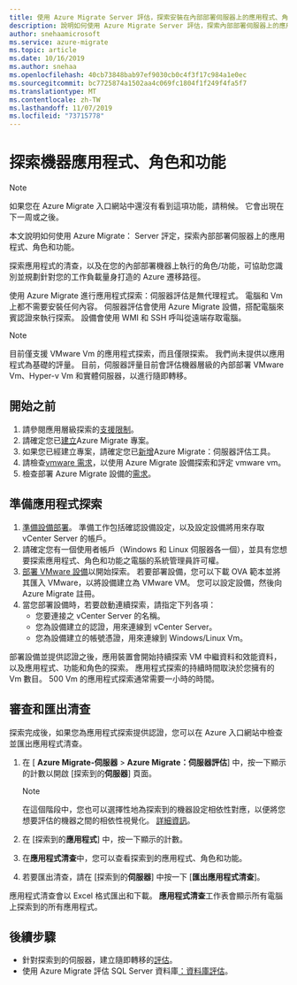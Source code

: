 ```yaml
---
title: 使用 Azure Migrate Server 評估，探索安裝在內部部署伺服器上的應用程式、角色和功能
description: 說明如何使用 Azure Migrate Server 評估，探索內部部署伺服器上的應用程式、角色和功能。
author: snehaamicrosoft
ms.service: azure-migrate
ms.topic: article
ms.date: 10/16/2019
ms.author: snehaa
ms.openlocfilehash: 40cb73848bab97ef9030cb0c4f3f17c984a1e0ec
ms.sourcegitcommit: bc7725874a1502aa4c069fc1804f1f249f4fa5f7
ms.translationtype: MT
ms.contentlocale: zh-TW
ms.lasthandoff: 11/07/2019
ms.locfileid: "73715778"
---
```

# <a name="discover-machine-apps-roles-and-features"></a>探索機器應用程式、角色和功能 

> [!NOTE]
> 如果您在 Azure Migrate 入口網站中還沒有看到這項功能，請稍候。 它會出現在下一周或之後。

本文說明如何使用 Azure Migrate： Server 評定，探索內部部署伺服器上的應用程式、角色和功能。

探索應用程式的清查，以及在您的內部部署機器上執行的角色/功能，可協助您識別並規劃針對您的工作負載量身打造的 Azure 遷移路徑。 

使用 Azure Migrate 進行應用程式探索：伺服器評估是無代理程式。 電腦和 Vm 上都不需要安裝任何內容。 伺服器評估會使用 Azure Migrate 設備，搭配電腦來賓認證來執行探索。 設備會使用 WMI 和 SSH 呼叫從遠端存取電腦。 

> [!NOTE]
> 目前僅支援 VMware Vm 的應用程式探索，而且僅限探索。 我們尚未提供以應用程式為基礎的評量。  目前，伺服器評量目前會評估機器層級的內部部署 VMware Vm、Hyper-v Vm 和實體伺服器，以進行隨即轉移。


## <a name="before-you-start"></a>開始之前

1. 請參閱應用層級探索的[支援限制](migrate-support-matrix-vmware.md#application-discovery)。
2. 請確定您已[建立](how-to-add-tool-first-time.md)Azure Migrate 專案。
3. 如果您已經建立專案，請確定您已[新增](how-to-assess.md)Azure Migrate：伺服器評估工具。
4. 請檢查[vmware 需求](migrate-support-matrix-vmware.md#assessment-vcenter-server-requirements)，以使用 Azure Migrate 設備探索和評定 vmware vm。
4. 檢查部署 Azure Migrate 設備的[需求](migrate-support-matrix-vmware.md#assessment-appliance-requirements)。

## <a name="prepare-for-app-discovery"></a>準備應用程式探索

1. [準備設備部署](https://docs.microsoft.com/azure/migrate/tutorial-prepare-vmware)。 準備工作包括確認設備設定，以及設定設備將用來存取 vCenter Server 的帳戶。
2. 請確定您有一個使用者帳戶（Windows 和 Linux 伺服器各一個），並具有您想要探索應用程式、角色和功能之電腦的系統管理員許可權。
3. [部署 VMware 設備](how-to-set-up-appliance-vmware.md)以開始探索。 若要部署設備，您可以下載 OVA 範本並將其匯入 VMware，以將設備建立為 VMware VM。 您可以設定設備，然後向 Azure Migrate 註冊。
2. 當您部署設備時，若要啟動連續探索，請指定下列各項：
    - 您要連接之 vCenter Server 的名稱。
    - 您為設備建立的認證，用來連線到 vCenter Server。
    - 您為設備建立的帳號憑證，用來連線到 Windows/Linux Vm。

部署設備並提供認證之後，應用裝置會開始持續探索 VM 中繼資料和效能資料，以及應用程式、功能和角色的探索。  應用程式探索的持續時間取決於您擁有的 Vm 數目。 500 Vm 的應用程式探索通常需要一小時的時間。

## <a name="review-and-export-the-inventory"></a>審查和匯出清查

探索完成後，如果您為應用程式探索提供認證，您可以在 Azure 入口網站中檢查並匯出應用程式清查。 

1. 在 [ **Azure Migrate-伺服器** > **Azure Migrate：伺服器評估**] 中，按一下顯示的計數以開啟 [探索到的**伺服器**] 頁面。

    > [!NOTE]
    > 在這個階段中，您也可以選擇性地為探索到的機器設定相依性對應，以便將您想要評估的機器之間的相依性視覺化。 [詳細資訊](how-to-create-group-machine-dependencies.md)。

2. 在 [探索到的**應用程式**] 中，按一下顯示的計數。
3. 在**應用程式清查**中，您可以查看探索到的應用程式、角色和功能。
4. 若要匯出清查，請在 [探索到的**伺服器**] 中按一下 [**匯出應用程式清查**]。

應用程式清查會以 Excel 格式匯出和下載。 **應用程式清查**工作表會顯示所有電腦上探索到的所有應用程式。

## <a name="next-steps"></a>後續步驟

- 針對探索到的伺服器，建立隨即轉移的[評估](how-to-create-assessment.md)。
- 使用 Azure Migrate 評估 SQL Server 資料庫[：資料庫評估](https://docs.microsoft.com/sql/dma/dma-assess-sql-data-estate-to-sqldb?view=sql-server-2017)。
